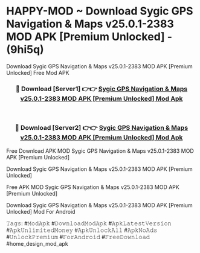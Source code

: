 # HAPPY-MOD ~ Download Sygic GPS Navigation & Maps v25.0.1-2383 MOD APK [Premium Unlocked] - (9hi5q)
Download Sygic GPS Navigation & Maps v25.0.1-2383 MOD APK [Premium Unlocked] Free Mod APK

<div align="center">
<h3>🔴 Download [Server1] 👉👉 <a href="https://apk-comot.site?title=Sygic_GPS_Navigation_&_Maps_v25.0.1-2383_MOD_APK_[Premium_Unlocked]">Sygic GPS Navigation & Maps v25.0.1-2383 MOD APK [Premium Unlocked] Mod Apk</a></h3><br>

<h3>🔴 Download [Server2] 👉👉 <a href="https://apk-comot.site?title=Sygic_GPS_Navigation_&_Maps_v25.0.1-2383_MOD_APK_[Premium_Unlocked]">Sygic GPS Navigation & Maps v25.0.1-2383 MOD APK [Premium Unlocked] Mod Apk</a></h3>
</div>


Free Download APK MOD Sygic GPS Navigation & Maps v25.0.1-2383 MOD APK [Premium Unlocked]

Download Sygic GPS Navigation & Maps v25.0.1-2383 MOD APK [Premium Unlocked] 

Free APK MOD Sygic GPS Navigation & Maps v25.0.1-2383 MOD APK [Premium Unlocked] 

Download Sygic GPS Navigation & Maps v25.0.1-2383 MOD APK [Premium Unlocked] Mod For Android

𝚃𝚊𝚐𝚜: #𝙼𝚘𝚍𝙰𝚙𝚔 #𝙳𝚘𝚠𝚗𝚕𝚘𝚊𝚍𝙼𝚘𝚍𝙰𝚙𝚔 #𝙰𝚙𝚔𝙻𝚊𝚝𝚎𝚜𝚝𝚅𝚎𝚛𝚜𝚒𝚘𝚗 #𝙰𝚙𝚔𝚄𝚗𝚕𝚒𝚖𝚒𝚝𝚎𝚍𝙼𝚘𝚗𝚎𝚢 #𝙰𝚙𝚔𝚄𝚗𝚕𝚘𝚌𝚔𝙰𝚕𝚕 #𝙰𝚙𝚔𝙽𝚘𝙰𝚍𝚜 #𝚄𝚗𝚕𝚘𝚌𝚔𝙿𝚛𝚎𝚖𝚒𝚞𝚖 #𝙵𝚘𝚛𝙰𝚗𝚍𝚛𝚘𝚒𝚍 #𝙵𝚛𝚎𝚎𝙳𝚘𝚠𝚗𝚕𝚘𝚊𝚍 #home_design_mod_apk